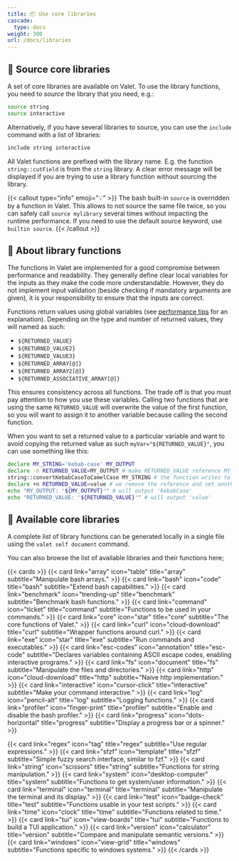 ```yaml
---
title: 📦 Use core libraries
cascade:
  type: docs
weight: 300
url: /docs/libraries
---
```


## 🧩 Source core libraries

A set of core libraries are available on Valet. To use the library functions, you need to _source_ the library that you need, e.g.:

```bash
source string
source interactive
```

Alternatively, if you have several libraries to source, you can use the `include` command with a list of libraries:

```bash
include string interactive
```

All Valet functions are prefixed with the library name. E.g. the function `string::cutField` is from the `string` library. A clear error message will be displayed if you are trying to use a library function without sourcing the library.

{{< callout type="info" emoji="💡" >}}
The bash built-in `source` is overridden by a function in Valet. This allows to not source the same file twice, so you can safely call `source mylibrary` several times without impacting the runtime performance. If you need to use the default source keyword, use `builtin source`.
{{< /callout >}}

## 👔 About library functions

The functions in Valet are implemented for a good compromise between performance and readability. They generally define clear local variables for the inputs as they make the code more understandable. However, they do not implement input validation (beside checking if mandatory arguments are given), it is your responsibility to ensure that the inputs are correct.

Functions return values using global variables (see [performance tips](/docs/performance-tips) for an explanation). Depending on the type and number of returned values, they will named as such:

- `${RETURNED_VALUE}`
- `${RETURNED_VALUE2}`
- `${RETURNED_VALUE3}`
- `${RETURNED_ARRAY[@]}`
- `${RETURNED_ARRAY2[@]}`
- `${RETURNED_ASSOCIATIVE_ARRAY[@]}`

This ensures consistency across all functions. The trade off is that you must pay attention to how you use these variables. Calling two functions that are using the same `RETURNED_VALUE` will overwrite the value of the first function, so you will want to assign it to another variable because calling the second function.

When you want to set a returned value to a particular variable and want to avoid copying the returned value as such `myVar="${RETURNED_VALUE}"`, you can use something like this:

```bash
declare MY_STRING='kebab-case' MY_OUTPUT
declare -n RETURNED_VALUE=MY_OUTPUT # make RETURNED_VALUE reference MY_OUTPUT
string::convertKebabCaseToCamelCase MY_STRING # the function writes to RETURNED_VALUE, which points to MY_OUTPUT
declare +n RETURNED_VALUE=value # we remove the reference and set another value
echo "MY_OUTPUT: ⌜${MY_OUTPUT}⌝" # will output 'kebabCase'
echo "RETURNED_VALUE: ⌜${RETURNED_VALUE}⌝" # will output 'value'
```

## 🎀 Available core libraries

A complete list of library functions can be generated locally in a single file using the `valet self document` command.

<!-- https://v1.heroicons.com/ -->
You can also browse the list of available libraries and their functions here;

{{< cards >}}
  {{< card link="array" icon="table" title="array" subtitle="Manipulate bash arrays." >}}
  {{< card link="bash" icon="code" title="bash" subtitle="Extend bash capabilities." >}}
  {{< card link="benchmark" icon="trending-up" title="benchmark" subtitle="Benchmark bash functions." >}}
  {{< card link="command" icon="ticket" title="command" subtitle="Functions to be used in your commands." >}}
  {{< card link="core" icon="star" title="core" subtitle="The core functions of Valet." >}}
  {{< card link="curl" icon="cloud-download" title="curl" subtitle="Wrapper functions around curl." >}}
  {{< card link="exe" icon="star" title="exe" subtitle="Run commands and executables." >}}
  {{< card link="esc-codes" icon="annotation" title="esc-code" subtitle="Declares variables containing ASCII escape codes, enabling interactive programs." >}}
  {{< card link="fs" icon="document" title="fs" subtitle="Manipulate the files and directories." >}}
  {{< card link="http" icon="cloud-download" title="http" subtitle="Naive http implementation." >}}
  {{< card link="interactive" icon="cursor-click" title="interactive" subtitle="Make your command interactive." >}}
  {{< card link="log" icon="pencil-alt" title="log" subtitle="Logging functions." >}}
  {{< card link="profiler" icon="finger-print" title="profiler" subtitle="Enable and disable the bash profiler." >}}
  {{< card link="progress" icon="dots-horizontal" title="progress" subtitle="Display a progress bar or a spinner." >}}
  <!-- {{< card link="prompt" icon="chevron-right" title="prompt" subtitle="Prompt the user for input." >}} -->
  {{< card link="regex" icon="tag" title="regex" subtitle="Use regular expressions." >}}
  {{< card link="sfzf" icon="template" title="sfzf" subtitle="Simple fuzzy search interface, similar to fzf." >}}
  {{< card link="string" icon="scissors" title="string" subtitle="Functions for string manipulation." >}}
  {{< card link="system" icon="desktop-computer" title="system" subtitle="Functions to get system/user information." >}}
  {{< card link="terminal" icon="terminal" title="terminal" subtitle="Manipulate the terminal and its display." >}}
  {{< card link="test" icon="badge-check" title="test" subtitle="Functions usable in your test scripts." >}}
  {{< card link="time" icon="clock" title="time" subtitle="Functions related to time." >}}
  {{< card link="tui" icon="view-boards" title="tui" subtitle="Functions to build a TUI application." >}}
  {{< card link="version" icon="calculator" title="version" subtitle="Compare and manipulate semantic versions." >}}
  {{< card link="windows" icon="view-grid" title="windows" subtitle="Functions specific to windows systems." >}}
{{< /cards >}}
